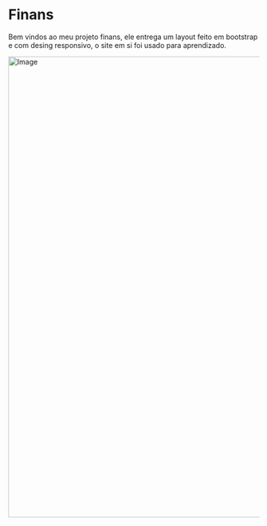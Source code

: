 # Finans
Bem vindos ao meu projeto finans, ele entrega um layout feito em bootstrap e com desing responsivo, o site em si foi usado para aprendizado.

<img width="1883" height="924" alt="Image" src="https://github.com/user-attachments/assets/77de07da-4db0-41fb-84d2-2de13bdeb4c6" />
